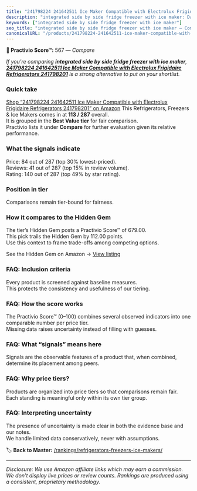 ```yaml
---
title: "241798224 241642511 Ice Maker Compatible with Electrolux Frigidaire Refrigerators 241798201"
description: "integrated side by side fridge freezer with ice maker: Data-driven ranking using the Practivio Score™. Positioned by quality, value, demand, findability, momen…"
keywords: ["integrated side by side fridge freezer with ice maker"]
seo_title: "integrated side by side fridge freezer with ice maker — Compare (2025)"
canonicalURL: "/products/241798224-241642511-ice-maker-compatible-with-electrolux-frigidaire-refrigerators-241798201-B07WGV1GCD/"
---
```


**🛒 Practivio Score™:** 567 — _Compare_


*If you're comparing **integrated side by side fridge freezer with ice maker**, **[241798224 241642511 Ice Maker Compatible with Electrolux Frigidaire Refrigerators 241798201](https://www.amazon.com/dp/B07WGV1GCD?tag=practivio-20)** is a strong alternative to put on your shortlist.*
### Quick take
[Shop “241798224 241642511 Ice Maker Compatible with Electrolux Frigidaire Refrigerators 241798201” on Amazon](https://www.amazon.com/dp/B07WGV1GCD?tag=practivio-20)
This Refrigerators, Freezers & Ice Makers comes in at **113 / 287** overall.  
It is grouped in the **Best Value tier** for fair comparison.  
Practivio lists it under **Compare** for further evaluation given its relative performance.

### What the signals indicate
Price: 84 out of 287 (top 30% lowest-priced).  
Reviews: 41 out of 287 (top 15% in review volume).  
Rating: 140 out of 287 (top 49% by star rating).  

### Position in tier
Comparisons remain tier-bound for fairness.

### How it compares to the Hidden Gem
The tier’s Hidden Gem posts a Practivio Score™ of 679.00.  
This pick trails the Hidden Gem by 112.00 points.  
Use this context to frame trade-offs among competing options.  

See the Hidden Gem on Amazon → [View listing](https://www.amazon.com/dp/B07Y9S7L29?tag=practivio-20)

### FAQ: Inclusion criteria
Every product is screened against baseline measures.  
This protects the consistency and usefulness of our tiering.

### FAQ: How the score works
The Practivio Score™ (0–100) combines several observed indicators into one comparable number per price tier.  
Missing data raises uncertainty instead of filling with guesses.

### FAQ: What “signals” means here
Signals are the observable features of a product that, when combined, determine its placement among peers.

### FAQ: Why price tiers?
Products are organized into price tiers so that comparisons remain fair.  
Each standing is meaningful only within its own tier group.

### FAQ: Interpreting uncertainty
The presence of uncertainty is made clear in both the evidence base and our notes.  
We handle limited data conservatively, never with assumptions.

<!-- Missing template for Compare/CompareWithinPriceClass -->


🏷️ **Back to Master:** [/rankings/refrigerators-freezers-ice-makers/](/rankings/refrigerators-freezers-ice-makers/)

---
_Disclosure: We use Amazon affiliate links which may earn a commission. We don’t display live prices or review counts. Rankings are produced using a consistent, proprietary methodology._
